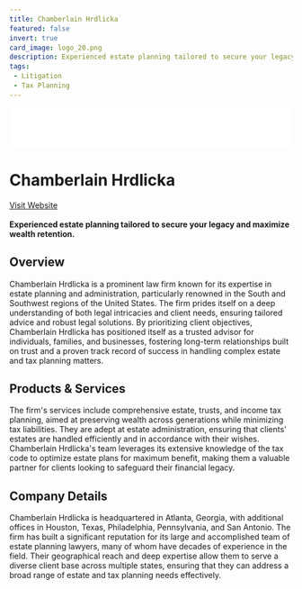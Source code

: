 ```yaml
---
title: Chamberlain Hrdlicka
featured: false
invert: true
card_image: logo_20.png
description: Experienced estate planning tailored to secure your legacy and maximize wealth retention.
tags: 
 - Litigation
 - Tax Planning
---
```


<div align="center">
<a href="https://www.chamberlainlaw.com/practices-chamberlain_hrdlicka-estate_planning.html">
<img src="logo_20.png" alt="Logo" style="min-width: 200px; max-width: 600px; height: auto;" class="invert">
</a>
</div>

# Chamberlain Hrdlicka
<a href="https://www.chamberlainlaw.com/practices-chamberlain_hrdlicka-estate_planning.html">Visit Website</a>
<br>
<br>
**Experienced estate planning tailored to secure your legacy and maximize wealth retention.**

## Overview
Chamberlain Hrdlicka is a prominent law firm known for its expertise in estate planning and administration, particularly renowned in the South and Southwest regions of the United States. The firm prides itself on a deep understanding of both legal intricacies and client needs, ensuring tailored advice and robust legal solutions. By prioritizing client objectives, Chamberlain Hrdlicka has positioned itself as a trusted advisor for individuals, families, and businesses, fostering long-term relationships built on trust and a proven track record of success in handling complex estate and tax planning matters.
## Products & Services 
The firm's services include comprehensive estate, trusts, and income tax planning, aimed at preserving wealth across generations while minimizing tax liabilities. They are adept at estate administration, ensuring that clients' estates are handled efficiently and in accordance with their wishes. Chamberlain Hrdlicka's team leverages its extensive knowledge of the tax code to optimize estate plans for maximum benefit, making them a valuable partner for clients looking to safeguard their financial legacy.
## Company Details 
Chamberlain Hrdlicka is headquartered in Atlanta, Georgia, with additional offices in Houston, Texas, Philadelphia, Pennsylvania, and San Antonio. The firm has built a significant reputation for its large and accomplished team of estate planning lawyers, many of whom have decades of experience in the field. Their geographical reach and deep expertise allow them to serve a diverse client base across multiple states, ensuring that they can address a broad range of estate and tax planning needs effectively.

